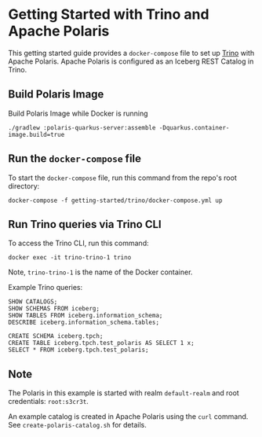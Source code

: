 <!--
  Licensed to the Apache Software Foundation (ASF) under one
  or more contributor license agreements.  See the NOTICE file
  distributed with this work for additional information
  regarding copyright ownership.  The ASF licenses this file
  to you under the Apache License, Version 2.0 (the
  "License"); you may not use this file except in compliance
  with the License.  You may obtain a copy of the License at
 
   http://www.apache.org/licenses/LICENSE-2.0
 
  Unless required by applicable law or agreed to in writing,
  software distributed under the License is distributed on an
  "AS IS" BASIS, WITHOUT WARRANTIES OR CONDITIONS OF ANY
  KIND, either express or implied.  See the License for the
  specific language governing permissions and limitations
  under the License.
-->

# Getting Started with Trino and Apache Polaris

This getting started guide provides a `docker-compose` file to set up [Trino](https://trino.io/) with Apache Polaris. Apache Polaris is configured as an Iceberg REST Catalog in Trino. 

## Build Polaris Image
Build Polaris Image while Docker is running
```
./gradlew :polaris-quarkus-server:assemble -Dquarkus.container-image.build=true
```

## Run the `docker-compose` file
To start the `docker-compose` file, run this command from the repo's root directory:
```
docker-compose -f getting-started/trino/docker-compose.yml up 
```

## Run Trino queries via Trino CLI
To access the Trino CLI, run this command:
```
docker exec -it trino-trino-1 trino
```
Note, `trino-trino-1` is the name of the Docker container.

Example Trino queries:
```
SHOW CATALOGS;
SHOW SCHEMAS FROM iceberg;
SHOW TABLES FROM iceberg.information_schema;
DESCRIBE iceberg.information_schema.tables;

CREATE SCHEMA iceberg.tpch;
CREATE TABLE iceberg.tpch.test_polaris AS SELECT 1 x;
SELECT * FROM iceberg.tpch.test_polaris;
```

## Note
The Polaris in this example is started with realm `default-realm` and root credentials: `root:s3cr3t`.

An example catalog is created in Apache Polaris using the `curl` command. See `create-polaris-catalog.sh` for details.
